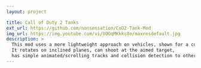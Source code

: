 ```yaml
---
layout: project

title: Call of Duty 2 Tanks
ext_url: https://github.com/nonsensation/CoD2-Tank-Mod
img_url: https://img.youtube.com/vi/UOOqMKkkc8o/maxresdefault.jpg
description: >
  This mod uses a more lightweight approach on vehicles, shown for a custom tank model.
  It rotates on inclined planes, can shoot at the aimed target,
  has simple animated/scrolling tracks and collision detection to other vehicles, the world geometry and players.
---
```

